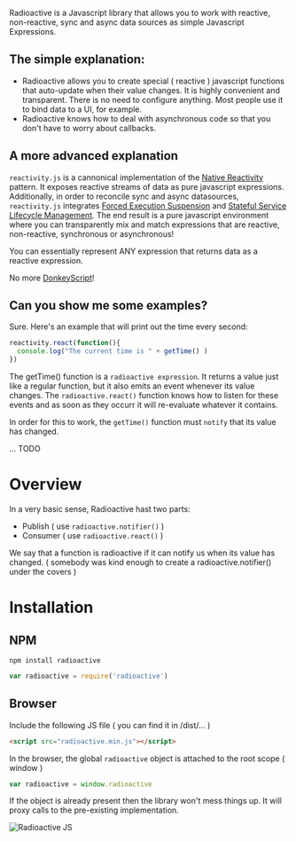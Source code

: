 Radioactive is a Javascript library that allows you to work with reactive, non-reactive, sync and async data sources as simple Javascript Expressions.

## The simple explanation:

* Radioactive allows you to create special ( reactive ) javascript functions that auto-update when their value changes. It is highly convenient and transparent. There is no need to configure anything. Most people use it to bind data to a UI, for example. 
* Radioactive knows how to deal with asynchronous code so that you don't have to worry about callbacks.

## A more advanced explanation

`reactivity.js` is a cannonical implementation of the [Native Reactivity](https://github.com/aldonline/reactivity/wiki/Native-Reactivity) pattern. It exposes reactive streams of data as pure javascript expressions.
Additionally, in order to reconcile sync and async datasources, `reactivity.js` integrates [Forced Execution Suspension](https://github.com/aldonline/reactivity/wiki/Forced-Execution-Suspension) and [Stateful Service Lifecycle Management](https://github.com/aldonline/reactivity/wiki/Stateful-Service-Lifecycle-Management).
The end result is a pure javascript environment where you can transparently mix and match expressions that are reactive, non-reactive, synchronous or asynchronous!

You can essentially represent ANY expression that returns data as a reactive expression.

No more [DonkeyScript](https://www.donkeyscript.org/)!


## Can you show me some examples?

Sure. Here's an example that will print out the time every second:

```javascript
reactivity.react(function(){
  console.log("The current time is " + getTime() )
})
```

The getTime() function is a `radioactive expression`. It returns a value just like a regular function, but it also emits an event whenever its value changes. The `radioactive.react()` function knows how to listen for these events and as soon as they occurr it will re-evaluate whatever it contains.

In order for this to work, the `getTime()` function must `notify` that its value has changed.

... TODO

# Overview

In a very basic sense, Radioactive hast two parts:

* Publish ( use `radioactive.notifier()` )
* Consumer ( use `radioactive.react()` )

We say that a function is radioactive if it can notify us when its value has changed.
( somebody was kind enough to create a radioactive.notifier() under the covers )

# Installation

## NPM

```shell
npm install radioactive
```

```javascript
var radioactive = require('radioactive')
```

## Browser

Include the following JS file ( you can find it in /dist/... )

```html
<script src="radioactive.min.js"></script>
```

In the browser, the global `radioactive` object is attached to the root scope ( window )

```javascript
var radioactive = window.radioactive
```

If the object is already present then the library won't mess things up.
It will proxy calls to the pre-existing implementation.


![Radioactive JS](https://dl.dropboxusercontent.com/u/497895/radioactivejs.org/radioactive-js-logo.png "Radioactive JS")
